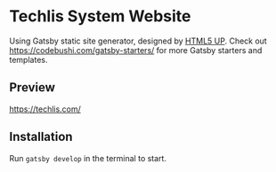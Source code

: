 # Techlis System Website
Using Gatsby static site generator, designed by [HTML5 UP](https://html5up.net/forty). Check out https://codebushi.com/gatsby-starters/ for more Gatsby starters and templates.

## Preview

https://techlis.com/

## Installation

Run `gatsby develop` in the terminal to start.
